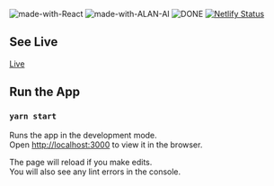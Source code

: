 ![made-with-React](https://img.shields.io/badge/Made%20with-REACT-1f425f.svg)
![made-with-ALAN-AI](https://img.shields.io/badge/Made%20with-ALAN%20AI-1f425f.svg)
![DONE](https://img.shields.io/badge/PROJECT-DONE-SUCCESS)
[![Netlify Status](https://api.netlify.com/api/v1/badges/89b1c2a2-6614-42dd-97d5-27cb3b5ffd08/deploy-status)](https://app.netlify.com/sites/impwng-voiceassistant-app/deploys)

## See Live

[Live](https://impwng-voiceassistant-app.netlify.app/)

## Run the App 

### `yarn start`

Runs the app in the development mode.<br />
Open [http://localhost:3000](http://localhost:3000) to view it in the browser.

The page will reload if you make edits.<br />
You will also see any lint errors in the console.





